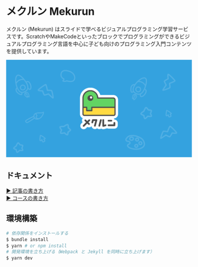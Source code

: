 # メクルン Mekurun

メクルン (Mekurun) はスライドで学べるビジュアルプログラミング学習サービスです。ScratchやMakeCodeといったブロックでプログラミングができるビジュアルプログラミング言語を中心に子ども向けのプログラミング入門コンテンツを提供しています。

![](/assets/images/ogp/main.png)

## ドキュメント

[▶ 記事の書き方](/docs/template-article.md)  
[▶ コースの書き方](/docs/template-course.md)

## 環境構築

```bash
# 依存関係をインストールする
$ bundle install
$ yarn # or npm install
# 開発環境を立ち上げる（Webpack と Jekyll を同時に立ち上げます）
$ yarn dev
```

